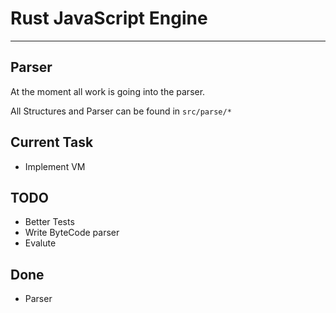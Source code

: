 # Rust JavaScript Engine

---

## Parser

At the moment all work is going into the parser.

All Structures and Parser can be found in `src/parse/*`

## Current Task
- Implement VM

## TODO
- Better Tests
- Write ByteCode parser
- Evalute

## Done
- Parser
